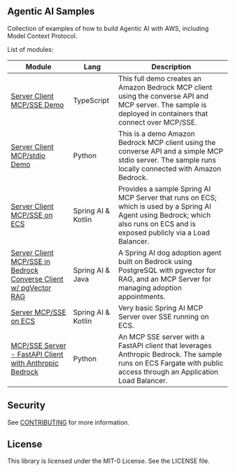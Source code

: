 ## Agentic AI Samples

Collection of examples of how to build Agentic AI with AWS, including Model Context Protocol.

List of modules:

| Module                                                                                                        | Lang               | Description                                                                                                                                                                    |
|---------------------------------------------------------------------------------------------------------------|--------------------|--------------------------------------------------------------------------------------------------------------------------------------------------------------------------------|
| [Server Client MCP/SSE Demo](./modules/converse-client-server-sse-demo-docker/)                               | TypeScript         | This full demo creates an Amazon Bedrock MCP client using the converse API and MCP server. The sample is deployed in containers that connect over MCP/SSE.                     |
| [Server Client MCP/stdio Demo](./modules/converse-client-server-stdio-demo-local/)                            | Python             | This is a demo Amazon Bedrock MCP client using the converse API and a simple MCP stdio server. The sample runs locally connected with Amazon Bedrock.                          |
| [Server Client MCP/SSE on ECS](./modules/spring-ai-agent-ecs/)                                                | Spring AI & Kotlin | Provides a sample Spring AI MCP Server that runs on ECS; which is used by a Spring AI Agent using Bedrock; which also runs on ECS and is exposed publicly via a Load Balancer. |
| [Server Client MCP/SSE in Bedrock Converse Client w/ pgVector RAG](./modules/spring-ai-java-bedrock-mcp-rag/) | Spring AI & Java   | A Spring AI dog adoption agent built on Bedrock using PostgreSQL with pgvector for RAG, and an MCP Server for managing adoption appointments.                                  |
| [Server MCP/SSE on ECS](./modules/spring-ai-mcp-server-ecs/)                                                  | Spring AI & Kotlin | Very basic Spring AI MCP Server over SSE running on ECS.                                                                                                                       |
| [MCP/SSE Server - FastAPI Client with Anthropic Bedrock](./modules/anthropic-bedrock-python-ecs-mcp/)         | Python             | An MCP SSE server with a FastAPI client that leverages Anthropic Bedrock. The sample runs on ECS Fargate with public access through an Application Load Balancer. |

## Security

See [CONTRIBUTING](CONTRIBUTING.md#security-issue-notifications) for more information.

## License

This library is licensed under the MIT-0 License. See the LICENSE file.
